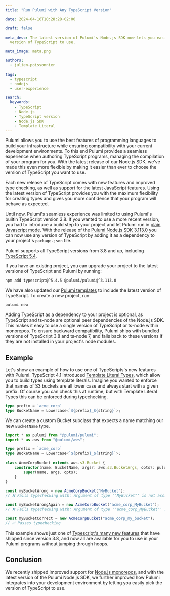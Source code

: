 ```yaml
---
title: "Run Pulumi with Any TypeScript Version"

date: 2024-04-16T10:28:28+02:00

draft: false

meta_desc: The latest version of Pulumi's Node.js SDK now lets you easily pick the
  version of TypeScript to use.

meta_image: meta.png

authors:
  - julien-poissonnier

tags:
  - typescript
  - nodejs
  - user-experience

search:
  keywords:
    - TypeScript
    - Node.js
    - TypeScript version
    - Node.js SDK
    - Template Literal
---
```


Pulumi allows you to use the best features of programming languages to build your infrastructure while ensuring compatibility with your current development environments. To this end Pulumi provides a seamless experience when authoring TypeScript programs, managing the compilation of your program for you. With the latest release of our Node.js SDK, we've made this even more flexible by making it easier than ever to choose the version of TypeScript you want to use.

<!--more-->

Each new release of TypeScript comes with new features and improved type checking, as well as support for the latest JavaScript features. Using the latest version of TypeScript provides you with the maximum flexibility for creating types and gives you more confidence that your program will behave as expected.

Until now, Pulumi's seamless experience was limited to using Pulumi's builtin TypeScript version 3.8. If you wanted to use a more recent version, you had to introduce a build step to your project and let Pulumi run in [plain Javascript mode](https://www.pulumi.com/docs/languages-sdks/javascript/#disabling-built-in-typescript-support). With the release of the [Pulumi Node.js SDK 3.113.0](https://www.npmjs.com/package/@pulumi/pulumi) you can now use any version of TypeScript by adding it as a dependency to your project's `package.json` file.

Pulumi supports all TypeScript versions from 3.8 and up, including [TypeScript 5.4](https://www.typescriptlang.org/docs/handbook/release-notes/typescript-5-4.html).

If you have an existing project, you can upgrade your project to the latest versions of TypeScript and Pulumi by running:

```bash
npm add typescript@^5.4.5 @pulumi/pulumi@^3.113.0
```

We have also updated our [Pulumi templates](https://github.com/pulumi/templates) to include the latest version of TypeScript. To create a new project, run:

```bash
pulumi new
```

Adding TypeScript as a dependency to your project is optional, as TypeScript and ts-node are optional peer dependencies of the Node.js SDK. This makes it easy to use a single version of TypeScript or ts-node within monorepos. To ensure backward compatibility, Pulumi ships with bundled versions of TypeScript 3.8 and ts-node 7, and falls back to these versions if they are not installed in your project's node modules.

## Example

Let's show an example of how to use one of TypeScripts's new features with Pulumi. TypeScript 4.1 introduced [Template Literal Types](https://www.typescriptlang.org/docs/handbook/2/template-literal-types.html), which allow you to build types using template literals. Imagine you wanted to enforce that names of S3 buckets are all lower case and always start with a given prefix. Of course you can check this at runtime, but with Template Literal Types this can be enforced during typechecking.

```typescript
type prefix = `acme_corp`
type BucketName = Lowercase<`${prefix}_${string}`>;
```

We can create a custom Bucket subclass that expects a name matching our new `BucketName` type.

```typescript
import * as pulumi from "@pulumi/pulumi";
import * as aws from "@pulumi/aws";

type prefix = `acme_corp`
type BucketName = Lowercase<`${prefix}_${string}`>;

class AcmeCorpBucket extends aws.s3.Bucket {
    constructor(name: BucketName, args?: aws.s3.BucketArgs, opts?: pulumi.CustomResourceOptions) {
        super(name, args, opts);
    }
}

const myBucketWrong = new AcmeCorpBucket("MyBucket");
// ❌ Fails typechecking with: Argument of type '"MyBucket"' is not assignable to parameter of type '`acme_corp_${Lowercase<string>}`'.ts(2345)

const myBucketWrongAgain = new AcmeCorpBucket("acme_corp_MyBucket");
// ❌ Fails typechecking with: Argument of type '"acme_corp_MyBucket"' is not assignable to parameter of type '`acme_corp_${Lowercase<string>}`'.ts(2345)

const myBucketCorrect = new AcmeCorpBucket("acme_corp_my_bucket");
// ✅ Passes typechecking
```

This example shows just one of [Typescript's many new features](https://www.typescriptlang.org/docs/handbook/release-notes/typescript-5-4.html) that have shipped since version 3.8, and now all are available for you to use in your Pulumi programs without jumping through hoops.

## Conclusion

We recently shipped improved support for [Node.js monorepos](/blog/nx-monorepo/), and with the latest version of the Pulumi Node.js SDK, we further improved how Pulumi integrates into your development environment by letting you easily pick the version of TypeScript to use.
